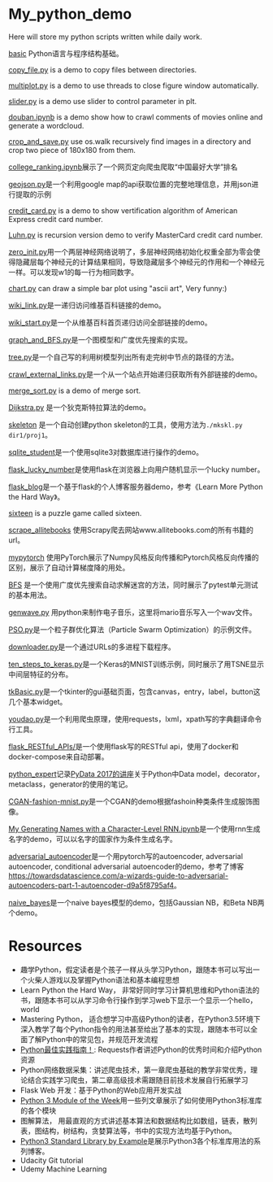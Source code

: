 ﻿# My_python_demo

Here will store my python scripts written while daily work.

[basic](basic) Python语言与程序结构基础。

[copy_file.py](copy_file.py) is a demo to copy files between directories.

[multiplot.py](multiplot.py) is a demo to use threads to close figure window automatically.

[slider.py](slider.py) is a demo use slider to control parameter in plt.

[douban.ipynb](douban.ipynb) is a demo show how to crawl comments of movies online and generate a wordcloud.

[crop_and_save.py](crop_and_save.py) use os.walk recursively find images in a directory and crop two piece of 180x180 from them.

[college_ranking.ipynb](college_ranking.ipynb)展示了一个网页定向爬虫爬取“中国最好大学”排名

[geojson.py](geojson.py)是一个利用google map的api获取位置的完整地理信息，并用json进行提取的示例

[credit_card.py](credit_card.py) is a demo to show vertification algorithm of American Express credit card number.

[Luhn.py](Luhn.py) is recursion version demo to verify MasterCard credit card number.

[zero_init.py](zero_init.py)用一个两层神经网络说明了，多层神经网络初始化权重全部为零会使得隐藏层每个神经元的计算结果相同，导致隐藏层多个神经元的作用和一个神经元一样。可以发现w1的每一行为相同数字。

[chart.py](chart.py) can draw a simple bar plot using "ascii art", Very funny:)

[wiki_link.py](wiki_link.py)是一递归访问维基百科链接的demo。

[wiki_start.py](wiki_start.py)是一个从维基百科首页递归访问全部链接的demo。

[graph_and_BFS.py](graph_and_BFS.py)是一个图模型和广度优先搜索的实现。

[tree.py](tree.py)是一个自己写的利用树模型列出所有走完树中节点的路径的方法。

[crawl_external_links.py](crawl_external_links.py)是一个从一个站点开始递归获取所有外部链接的demo。

[merge_sort.py](merge_sort.py) is a demo of merge sort.

[Dijkstra.py](Dijkstra.py) 是一个狄克斯特拉算法的demo。

[skeleton](skeleton) 是一个自动创建python skeleton的工具，使用方法为`./mkskl.py dir1/proj1`。

[sqlite_student](sqlite_student)是一个使用sqlite3对数据库进行操作的demo。

[flask_lucky_number](flask_lucky_number)是使用flask在浏览器上向用户随机显示一个lucky number。

[flask_blog](flask_blog)是一个基于flask的个人博客服务器demo，参考《Learn More Python the Hard Way》。

[sixteen](sixteen) is a puzzle game called sixteen.

[scrape_allitebooks](scrape_allitebooks) 使用Scrapy爬去网站www.allitebooks.com的所有书籍的url。

[mypytorch](mypytorch) 使用PyTorch展示了Numpy风格反向传播和Pytorch风格反向传播的区别，展示了自动计算梯度降的用处。

[BFS](BFS) 是一个使用广度优先搜索自动求解迷宫的方法，同时展示了pytest单元测试的基本用法。

[genwave.py](genwave.py) 用python来制作电子音乐，这里将mario音乐写入一个wav文件。

[PSO.py](PSO.py)是一个粒子群优化算法（Particle Swarm Optimization）的示例文件。

[downloader.py](downloader.py)是一个通过URLs的多进程下载程序。

[ten_steps_to_keras.py](ten_steps_to_keras.py)是一个Keras的MNIST训练示例，同时展示了用TSNE显示中间层特征的分布。

[tkBasic.py](tkBasic.py)是一个tkinter的gui基础页面，包含canvas，entry，label，button这几个基本widget。

[youdao.py](youdao.py)是一个利用爬虫原理，使用requests，lxml，xpath写的字典翻译命令行工具。

[flask_RESTful_APIs/](flask_RESTful_APIs/)是一个使用flask写的RESTful api，使用了docker和docker-compose来自动部署。

[python_expert](python_expert/)记录[PyData 2017的讲座](https://www.youtube.com/watch?v=7lmCu8wz8ro)关于Python中Data model，decorator，metaclass，generator的使用的笔记。

[CGAN-fashion-mnist.py](CGAN-fashion-mnist.py)是一个CGAN的demo根据fashoin种类条件生成服饰图像。

[My Generating Names with a Character-Level RNN.ipynb](My%20Generating%20Names%20with%20a%20Character-Level%20RNN.ipynb)是一个使用rnn生成名字的demo，可以以名字的国家作为条件生成名字。

[adversarial_autoencoder](adversarial_autoencoder)是一个用pytorch写的autoencoder, adversarial autoencoder, conditional adversarial autoencoder的demo，参考了博客<https://towardsdatascience.com/a-wizards-guide-to-adversarial-autoencoders-part-1-autoencoder-d9a5f8795af4>。

[naive_bayes](naive_bayes)是一个naive bayes模型的demo，包括Gaussian NB，和Beta NB两个demo。

# Resources
* 趣学Python，假定读者是个孩子一样从头学习Python，跟随本书可以写出一个火柴人游戏以及掌握Python语法和基本编程思想
* Learn Python the Hard Way， 非常好同时学习计算机思维和Python语法的书，跟随本书可以从学习命令行操作到学习web下显示一个显示一个hello，world
* Mastering Python， 适合想学习中高级Python的读者，在Python3.5环境下深入教学了每个Python指令的用法甚至给出了基本的实现，跟随本书可以全面了解Python中的常见包，并规范开发流程
* [Python最佳实践指南！](http://pythonguidecn.readthedocs.io/zh/latest/index.html): Requests作者讲述Python的优秀时间和介绍Python资源
* Python网络数据采集：讲述爬虫技术，第一章爬虫基础的教学非常优秀，理论结合实践学习爬虫，第二章高级技术需跟随目前技术发展自行拓展学习
* Flask Web 开发：基于Python的Web应用开发实战
* [Python 3 Module of the Week](https://pymotw.com/3/)用一些列文章展示了如何使用Python3标准库的各个模块
* 图解算法， 用最直观的方式讲述基本算法和数据结构比如数组，链表，散列表，图结构，树结构，贪婪算法等，书中的实现方法均基于Python。
* [Python3 Standard Library by Example](https://pymotw.com/3/)是展示Python3各个标准库用法的系列博客。
* Udacity Git tutorial
* Udemy Machine Learning

